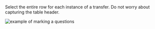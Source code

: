 Select the entire row for each instance of a transfer. Do not worry about capturing the table header. 

![example of marking a questions](assets/anzac/hs_transfer_ex.gif)
